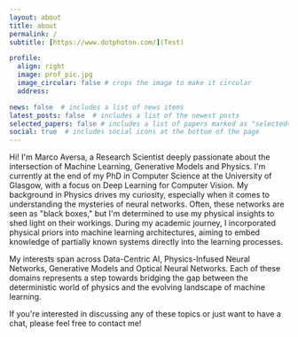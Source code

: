 ```yaml
---
layout: about
title: about
permalink: /
subtitle: [https://www.dotphoton.com/](Test) 

profile:
  align: right
  image: prof_pic.jpg
  image_circular: false # crops the image to make it circular
  address: 

news: false  # includes a list of news items
latest_posts: false  # includes a list of the newest posts
selected_papers: false # includes a list of papers marked as "selected={true}"
social: true  # includes social icons at the bottom of the page
---
```


Hi! I'm Marco Aversa, a Research Scientist deeply passionate about the intersection of Machine Learning, Generative Models and Physics. I'm currently at the end of my PhD in Computer Science at the University of Glasgow, with a focus on Deep Learning for Computer Vision. My background in Physics drives my curiosity, especially when it comes to understanding the mysteries of neural networks. Often, these networks are seen as "black boxes," but I'm determined to use my physical insights to shed light on their workings. During my academic journey, I incorporated physical priors into machine learning architectures, aiming to embed knowledge of partially known systems directly into the learning processes.

My interests span across Data-Centric AI, Physics-Infused Neural Networks, Generative Models and Optical Neural Networks. Each of these domains represents a step towards bridging the gap between the deterministic world of physics and the evolving landscape of machine learning. 

If you're interested in discussing any of these topics or just want to have a chat, please feel free to contact me!